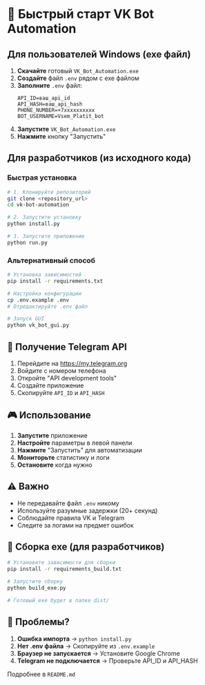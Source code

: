 # 🚀 Быстрый старт VK Bot Automation

## Для пользователей Windows (exe файл)

1. **Скачайте** готовый `VK_Bot_Automation.exe`
2. **Создайте** файл `.env` рядом с exe файлом
3. **Заполните** `.env` файл:
   ```env
   API_ID=ваш_api_id
   API_HASH=ваш_api_hash
   PHONE_NUMBER=+7xxxxxxxxxx
   BOT_USERNAME=Vsem_Platit_bot
   ```
4. **Запустите** `VK_Bot_Automation.exe`
5. **Нажмите** кнопку "Запустить"

## Для разработчиков (из исходного кода)

### Быстрая установка
```bash
# 1. Клонируйте репозиторий
git clone <repository_url>
cd vk-bot-automation

# 2. Запустите установку
python install.py

# 3. Запустите приложение
python run.py
```

### Альтернативный способ
```bash
# Установка зависимостей
pip install -r requirements.txt

# Настройка конфигурации
cp .env.example .env
# Отредактируйте .env файл

# Запуск GUI
python vk_bot_gui.py
```

## 📝 Получение Telegram API

1. Перейдите на https://my.telegram.org
2. Войдите с номером телефона
3. Откройте "API development tools"
4. Создайте приложение
5. Скопируйте `API_ID` и `API_HASH`

## 🎮 Использование

1. **Запустите** приложение
2. **Настройте** параметры в левой панели
3. **Нажмите** "Запустить" для автоматизации
4. **Мониторьте** статистику и логи
5. **Остановите** когда нужно

## ⚠️ Важно

- Не передавайте файл `.env` никому
- Используйте разумные задержки (20+ секунд)
- Соблюдайте правила VK и Telegram
- Следите за логами на предмет ошибок

## 🔧 Сборка exe (для разработчиков)

```bash
# Установите зависимости для сборки
pip install -r requirements_build.txt

# Запустите сборку
python build_exe.py

# Готовый exe будет в папке dist/
```

## 🐛 Проблемы?

1. **Ошибка импорта** → `python install.py`
2. **Нет .env файла** → Скопируйте из `.env.example`
3. **Браузер не запускается** → Установите Google Chrome
4. **Telegram не подключается** → Проверьте API_ID и API_HASH

Подробнее в `README.md`